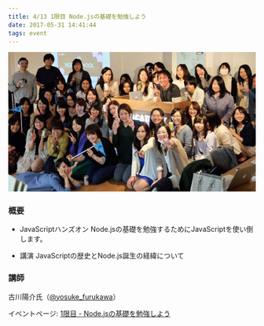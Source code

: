 ```yaml
---
title: 4/13 1限目 Node.jsの基礎を勉強しよう
date: 2017-05-31 14:41:44
tags: event
---
```


![](/img/blog/0413.png)

### 概要
- JavaScriptハンズオン
Node.jsの基礎を勉強するためにJavaScriptを使い倒します。

- 講演
JavaScriptの歴史とNode.js誕生の経緯について

### 講師
古川陽介氏（[@yosuke_furukawa](https://twitter.com/yosuke_furukawa)）

イベントページ: [1限目 - Node.jsの基礎を勉強しよう](https://nodejs.connpass.com/event/51840/)
